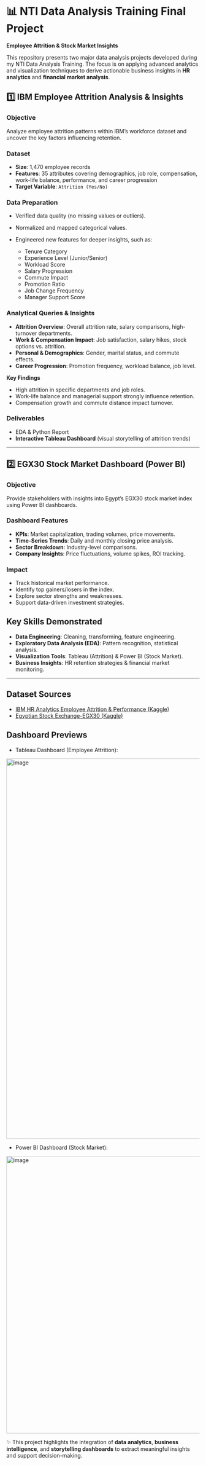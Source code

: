 # 📊 NTI Data Analysis Training Final Project

**Employee Attrition & Stock Market Insights**

This repository presents two major data analysis projects developed during my NTI Data Analysis Training. The focus is on applying advanced analytics and visualization techniques to derive actionable business insights in **HR analytics** and **financial market analysis**.

## 1️⃣ IBM Employee Attrition Analysis & Insights

### Objective

Analyze employee attrition patterns within IBM’s workforce dataset and uncover the key factors influencing retention.

### Dataset

* **Size**: 1,470 employee records
* **Features**: 35 attributes covering demographics, job role, compensation, work-life balance, performance, and career progression
* **Target Variable**: `Attrition (Yes/No)`

### Data Preparation

* Verified data quality (no missing values or outliers).
* Normalized and mapped categorical values.
* Engineered new features for deeper insights, such as:

  * Tenure Category
  * Experience Level (Junior/Senior)
  * Workload Score
  * Salary Progression
  * Commute Impact
  * Promotion Ratio
  * Job Change Frequency
  * Manager Support Score

### Analytical Queries & Insights

* **Attrition Overview**: Overall attrition rate, salary comparisons, high-turnover departments.
* **Work & Compensation Impact**: Job satisfaction, salary hikes, stock options vs. attrition.
* **Personal & Demographics**: Gender, marital status, and commute effects.
* **Career Progression**: Promotion frequency, workload balance, job level.

**Key Findings**

* High attrition in specific departments and job roles.
* Work-life balance and managerial support strongly influence retention.
* Compensation growth and commute distance impact turnover.

### Deliverables

* EDA & Python Report
* **Interactive Tableau Dashboard** (visual storytelling of attrition trends)

---

## 2️⃣ EGX30 Stock Market Dashboard (Power BI)

### Objective

Provide stakeholders with insights into Egypt’s EGX30 stock market index using Power BI dashboards.

### Dashboard Features

* **KPIs**: Market capitalization, trading volumes, price movements.
* **Time-Series Trends**: Daily and monthly closing price analysis.
* **Sector Breakdown**: Industry-level comparisons.
* **Company Insights**: Price fluctuations, volume spikes, ROI tracking.

### Impact

* Track historical market performance.
* Identify top gainers/losers in the index.
* Explore sector strengths and weaknesses.
* Support data-driven investment strategies.


## Key Skills Demonstrated

* **Data Engineering**: Cleaning, transforming, feature engineering.
* **Exploratory Data Analysis (EDA)**: Pattern recognition, statistical analysis.
* **Visualization Tools**: Tableau (Attrition) & Power BI (Stock Market).
* **Business Insights**: HR retention strategies & financial market monitoring.

---

## Dataset Sources

* [IBM HR Analytics Employee Attrition & Performance (Kaggle)](https://www.kaggle.com/datasets/pavansubhasht/ibm-hr-analytics-attrition-dataset)
* [Egyptian Stock Exchange-EGX30 (Kaggle)](https://www.kaggle.com/datasets/noureldinomran/egyptian-stock-exchange-egx30)

## Dashboard Previews

* Tableau Dashboard (Employee Attrition):
<img width="1919" height="990" alt="image" src="https://github.com/user-attachments/assets/dc451fa8-00bb-49ed-aeef-70d4baca20e5" />

* Power BI Dashboard (Stock Market):
<img width="1277" height="722" alt="image" src="https://github.com/user-attachments/assets/c61c45bf-fb15-44e4-8f18-2e0043258523" />


✨ This project highlights the integration of **data analytics**, **business intelligence**, and **storytelling dashboards** to extract meaningful insights and support decision-making.
